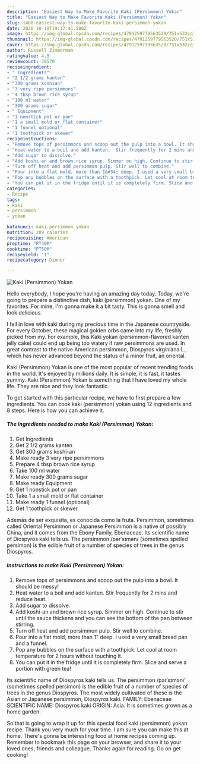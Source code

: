```yaml
---
description: "Easiest Way to Make Favorite Kaki (Persimmon) Yokan"
title: "Easiest Way to Make Favorite Kaki (Persimmon) Yokan"
slug: 1460-easiest-way-to-make-favorite-kaki-persimmon-yokan
date: 2020-10-18T19:17:41.580Z
image: https://img-global.cpcdn.com/recipes/4791259779563520/751x532cq70/kaki-persimmon-yokan-recipe-main-photo.jpg
thumbnail: https://img-global.cpcdn.com/recipes/4791259779563520/751x532cq70/kaki-persimmon-yokan-recipe-main-photo.jpg
cover: https://img-global.cpcdn.com/recipes/4791259779563520/751x532cq70/kaki-persimmon-yokan-recipe-main-photo.jpg
author: Russell Zimmerman
ratingvalue: 4.5
reviewcount: 39570
recipeingredient:
- " Ingredients"
- "2 1/2 grams kanten"
- "300 grams koshian"
- "3 very ripe persimmons"
- "4 tbsp brown rice syrup"
- "100 ml water"
- "300 grams sugar"
- " Equipment"
- "1 nonstick pot or pan"
- "1 a small mold or flat container"
- "1 funnel optional"
- "1 toothpick or skewer"
recipeinstructions:
- "Remove tops of persimmons and scoop out the pulp into a bowl. It should be messy!"
- "Heat water to a boil and add kanten.  Stir frequently for 2 mins and reduce heat."
- "Add sugar to dissolve."
- "Add koshi-an and brown rice syrup. Simmer on high. Continue to stir until the sauce thickens and you can see the bottom of the pan between stirring."
- "Turn off heat and add persimmon pulp. Stir well to combine."
- "Pour into a flat mold, more than 1&#34; deep. I used a very small bread pan and a funnel."
- "Pop any bubbles on the surface with a toothpick. Let cool at room temperature for 2 hours without touching it."
- "You can put it in the fridge until it is completely firm. Slice and serve a portion with green tea!"
categories:
- Recipe
tags:
- kaki
- persimmon
- yokan

katakunci: kaki persimmon yokan 
nutrition: 209 calories
recipecuisine: American
preptime: "PT40M"
cooktime: "PT50M"
recipeyield: "1"
recipecategory: Dinner

---
```



![Kaki (Persimmon) Yokan](https://img-global.cpcdn.com/recipes/4791259779563520/751x532cq70/kaki-persimmon-yokan-recipe-main-photo.jpg)

Hello everybody, I hope you're having an amazing day today. Today, we're going to prepare a distinctive dish, kaki (persimmon) yokan. One of my favorites. For mine, I'm gonna make it a bit tasty. This is gonna smell and look delicious.

I fell in love with kaki during my precious time in the Japanese countryside. For every October, these magical golden orbs came into my life, freshly picked from my. For example, this Kaki yokan (persimmon-flavored kanten jelly cake) could end up being too watery if raw persimmons are used. In great contrast to the native American persimmon, Diospyros virginiana L., which has never advanced beyond the status of a minor fruit, an oriental.

Kaki (Persimmon) Yokan is one of the most popular of recent trending foods in the world. It's enjoyed by millions daily. It is simple, it is fast, it tastes yummy. Kaki (Persimmon) Yokan is something that I have loved my whole life. They are nice and they look fantastic.


To get started with this particular recipe, we have to first prepare a few ingredients. You can cook kaki (persimmon) yokan using 12 ingredients and 8 steps. Here is how you can achieve it.

<!--inarticleads1-->

##### The ingredients needed to make Kaki (Persimmon) Yokan:

1. Get  Ingredients
1. Get 2 1/2 grams kanten
1. Get 300 grams koshi-an
1. Make ready 3 very ripe persimmons
1. Prepare 4 tbsp brown rice syrup
1. Take 100 ml water
1. Make ready 300 grams sugar
1. Make ready  Equipment
1. Get 1 nonstick pot or pan
1. Take 1 a small mold or flat container
1. Make ready 1 funnel (optional)
1. Get 1 toothpick or skewer


Además de ser exquisita, es conocida como la fruta. Persimmon, sometimes called Oriental Persimmon or Japanese Persimmon is a native of possibly China, and it comes from the Ebony Family, Ebenaceae. Its scientific name of Diospyros kaki tells us. The persimmon /pərˈsɪmən/ (sometimes spelled persimon) is the edible fruit of a number of species of trees in the genus Diospyros. 

<!--inarticleads2-->

##### Instructions to make Kaki (Persimmon) Yokan:

1. Remove tops of persimmons and scoop out the pulp into a bowl. It should be messy!
1. Heat water to a boil and add kanten.  Stir frequently for 2 mins and reduce heat.
1. Add sugar to dissolve.
1. Add koshi-an and brown rice syrup. Simmer on high. Continue to stir until the sauce thickens and you can see the bottom of the pan between stirring.
1. Turn off heat and add persimmon pulp. Stir well to combine.
1. Pour into a flat mold, more than 1&#34; deep. I used a very small bread pan and a funnel.
1. Pop any bubbles on the surface with a toothpick. Let cool at room temperature for 2 hours without touching it.
1. You can put it in the fridge until it is completely firm. Slice and serve a portion with green tea!


Its scientific name of Diospyros kaki tells us. The persimmon /pərˈsɪmən/ (sometimes spelled persimon) is the edible fruit of a number of species of trees in the genus Diospyros. The most widely cultivated of these is the Asian or Japanese persimmon, Diospyros kaki. FAMILY: Ebenaceae SCIENTIFIC NAME: Diospyros kaki ORIGIN: Asia. It is sometimes grown as a home garden. 

So that is going to wrap it up for this special food kaki (persimmon) yokan recipe. Thank you very much for your time. I am sure you can make this at home. There's gonna be interesting food at home recipes coming up. Remember to bookmark this page on your browser, and share it to your loved ones, friends and colleague. Thanks again for reading. Go on get cooking!
